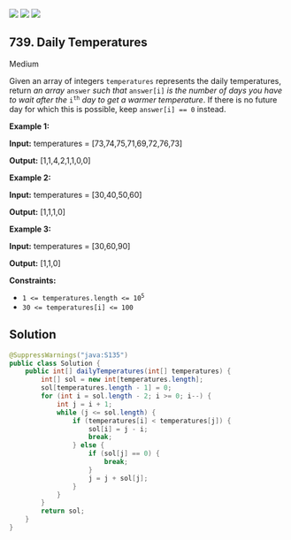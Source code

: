 [![](https://img.shields.io/github/stars/javadev/LeetCode-in-Java?label=Stars&style=flat-square)](https://github.com/javadev/LeetCode-in-Java)
[![](https://img.shields.io/github/forks/javadev/LeetCode-in-Java?label=Fork%20me%20on%20GitHub%20&style=flat-square)](https://github.com/javadev/LeetCode-in-Java/fork)
[![](https://img.shields.io/badge/-LeetCode%20in%20Kotlin-blue?style=flat-square)](https://github.com/javadev/LeetCode-in-Kotlin)

## 739\. Daily Temperatures

Medium

Given an array of integers `temperatures` represents the daily temperatures, return _an array_ `answer` _such that_ `answer[i]` _is the number of days you have to wait after the_ <code>i<sup>th</sup></code> _day to get a warmer temperature_. If there is no future day for which this is possible, keep `answer[i] == 0` instead.

**Example 1:**

**Input:** temperatures = [73,74,75,71,69,72,76,73]

**Output:** [1,1,4,2,1,1,0,0] 

**Example 2:**

**Input:** temperatures = [30,40,50,60]

**Output:** [1,1,1,0] 

**Example 3:**

**Input:** temperatures = [30,60,90]

**Output:** [1,1,0] 

**Constraints:**

*   <code>1 <= temperatures.length <= 10<sup>5</sup></code>
*   `30 <= temperatures[i] <= 100`

## Solution

```java
@SuppressWarnings("java:S135")
public class Solution {
    public int[] dailyTemperatures(int[] temperatures) {
        int[] sol = new int[temperatures.length];
        sol[temperatures.length - 1] = 0;
        for (int i = sol.length - 2; i >= 0; i--) {
            int j = i + 1;
            while (j <= sol.length) {
                if (temperatures[i] < temperatures[j]) {
                    sol[i] = j - i;
                    break;
                } else {
                    if (sol[j] == 0) {
                        break;
                    }
                    j = j + sol[j];
                }
            }
        }
        return sol;
    }
}
```